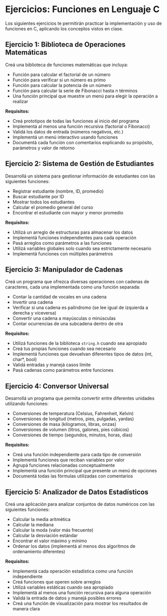 # Ejercicios: Funciones en Lenguaje C

Los siguientes ejercicios te permitirán practicar la implementación y uso de funciones en C, aplicando los conceptos vistos en clase.

## Ejercicio 1: Biblioteca de Operaciones Matemáticas

Creá una biblioteca de funciones matemáticas que incluya:
- Función para calcular el factorial de un número
- Función para verificar si un número es primo
- Función para calcular la potencia de un número
- Función para calcular la serie de Fibonacci hasta n términos
- Una función principal que muestre un menú para elegir la operación a realizar

**Requisitos:**
- Creá prototipos de todas las funciones al inicio del programa
- Implementá al menos una función recursiva (factorial o Fibonacci)
- Validá los datos de entrada (números negativos, etc.)
- Implementá un menú interactivo usando funciones
- Documentá cada función con comentarios explicando su propósito, parámetros y valor de retorno

## Ejercicio 2: Sistema de Gestión de Estudiantes

Desarrollá un sistema para gestionar información de estudiantes con las siguientes funciones:
- Registrar estudiante (nombre, ID, promedio)
- Buscar estudiante por ID
- Mostrar todos los estudiantes
- Calcular el promedio general del curso
- Encontrar el estudiante con mayor y menor promedio

**Requisitos:**
- Utilizá un arreglo de estructuras para almacenar los datos
- Implementá funciones independientes para cada operación
- Pasá arreglos como parámetros a las funciones
- Utilizá variables globales solo cuando sea estrictamente necesario
- Implementá funciones con múltiples parámetros

## Ejercicio 3: Manipulador de Cadenas

Creá un programa que ofrezca diversas operaciones con cadenas de caracteres, cada una implementada como una función separada:
- Contar la cantidad de vocales en una cadena
- Invertir una cadena
- Verificar si una cadena es palíndromo (se lee igual de izquierda a derecha y viceversa)
- Convertir una cadena a mayúsculas o minúsculas
- Contar ocurrencias de una subcadena dentro de otra

**Requisitos:**
- Utilizá funciones de la biblioteca `string.h` cuando sea apropiado
- Creá tus propias funciones cuando sea necesario
- Implementá funciones que devuelvan diferentes tipos de datos (int, char*, bool)
- Validá entradas y manejá casos límite
- Pasá cadenas como parámetros entre funciones

## Ejercicio 4: Conversor Universal

Desarrollá un programa que permita convertir entre diferentes unidades utilizando funciones:
- Conversiones de temperatura (Celsius, Fahrenheit, Kelvin)
- Conversiones de longitud (metros, pies, pulgadas, yardas)
- Conversiones de masa (kilogramos, libras, onzas)
- Conversiones de volumen (litros, galones, pies cúbicos)
- Conversiones de tiempo (segundos, minutos, horas, días)

**Requisitos:**
- Creá una función independiente para cada tipo de conversión
- Implementá funciones que reciban variables por valor
- Agrupá funciones relacionadas conceptualmente
- Implementá una función principal que presente un menú de opciones
- Documentá todas las fórmulas utilizadas con comentarios

## Ejercicio 5: Analizador de Datos Estadísticos

Creá una aplicación para analizar conjuntos de datos numéricos con las siguientes funciones:
- Calcular la media aritmética
- Calcular la mediana
- Calcular la moda (valor más frecuente)
- Calcular la desviación estándar
- Encontrar el valor máximo y mínimo
- Ordenar los datos (implementá al menos dos algoritmos de ordenamiento diferentes)

**Requisitos:**
- Implementá cada operación estadística como una función independiente
- Creá funciones que operen sobre arreglos
- Utilizá variables estáticas cuando sea apropiado
- Implementá al menos una función recursiva para alguna operación
- Validá la entrada de datos y manejá posibles errores
- Creá una función de visualización para mostrar los resultados de manera clara